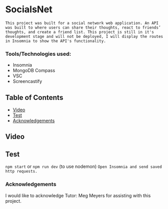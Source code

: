 # SocialsNet

```This project was built for a social network web application. An API was built to where users can share their thoughts, react to friends’ thoughts, and create a friend list. This project is still in it's development stage and will not be deployed, I will display the routes in Insomnia to show the API's functionality.```


### Tools/Technologies used:

- Insomnia
- MongoDB Compass
- VSC
- Screencastify

## Table of Contents
- [Video](#Walkthrough)
- [Test](#Test)
- [Acknowledgements](#acknowledgements)

## Video



## Test

```npm start``` or ```npm run dev``` (to use nodemon)
```Open Insomnia and send saved http requests.```

### Acknowledgements

I would like to acknowledge Tutor: Meg Meyers for assisting with this project.